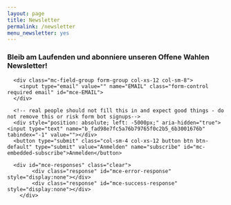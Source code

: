 ```yaml
---
layout: page
title: Newsletter
permalink: /newsletter
menu_newsletter: yes
---
```


<h3 class="lead">Bleib am Laufenden und abonniere unseren Offene Wahlen Newsletter!</h3>

<!-- Begin MailChimp Signup Form -->
<div id="mc_embed_signup">
  <form action="//okfn.us6.list-manage.com/subscribe/post?u=fad98e7fc5a76b79765f0c2b5&amp;id=6b3001676b" method="post" id="mc-embedded-subscribe-form" name="mc-embedded-subscribe-form" class="validate form-inline row" target="_blank" novalidate>

      <div class="mc-field-group form-group col-xs-12 col-sm-8">
      	<input type="email" value="" name="EMAIL" class="form-control required email" id="mce-EMAIL">
      </div>

      <!-- real people should not fill this in and expect good things - do not remove this or risk form bot signups-->
      <div style="position: absolute; left: -5000px;" aria-hidden="true"><input type="text" name="b_fad98e7fc5a76b79765f0c2b5_6b3001676b" tabindex="-1" value=""></div>
      <button type="submit" class="col-sm-4 col-xs-12 button btn btn-default" type="submit" value="Anmelden" name="subscribe" id="mc-embedded-subscribe">Anmelden</button>

      <div id="mce-responses" class="clear">
    		<div class="response" id="mce-error-response" style="display:none"></div>
    		<div class="response" id="mce-success-response" style="display:none"></div>
    	</div>    

  </form>
</div>

<script type='text/javascript' src='//s3.amazonaws.com/downloads.mailchimp.com/js/mc-validate.js'></script><script type='text/javascript'>(function($) {window.fnames = new Array(); window.ftypes = new Array();fnames[0]='EMAIL';ftypes[0]='email';fnames[1]='FNAME';ftypes[1]='text';fnames[2]='LNAME';ftypes[2]='text';}(jQuery));var $mcj = jQuery.noConflict(true);</script>
<!--End mc_embed_signup -->
